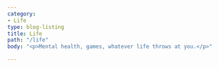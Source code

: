 ```yaml
---
category:
- Life
type: blog-listing
title: Life
path: "/life"
body: "<p>Mental health, games, whatever life throws at you.</p>"

---
```

